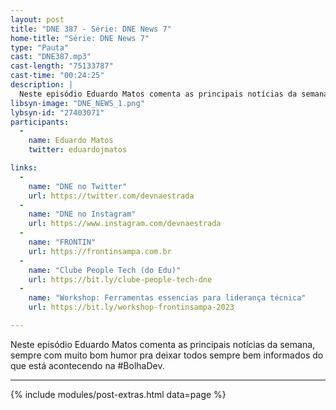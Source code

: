 ```yaml
---
layout: post
title: "DNE 387 - Série: DNE News 7"
home-title: "Série: DNE News 7"
type: "Pauta"
cast: "DNE387.mp3"
cast-length: "75133787"
cast-time: "00:24:25"
description: |
  Neste episódio Eduardo Matos comenta as principais notícias da semana, sempre com muito bom humor pra deixar todos sempre bem informados do que está acontecendo na #BolhaDev.
libsyn-image: "DNE_NEWS_1.png"
lybsyn-id: "27403071"
participants:
  -
    name: Eduardo Matos
    twitter: eduardojmatos

links:
  -
    name: "DNE no Twitter"
    url: https://twitter.com/devnaestrada
  -
    name: "DNE no Instagram"
    url: https://www.instagram.com/devnaestrada
  -
    name: "FRONTIN"
    url: https://frontinsampa.com.br
  -
    name: "Clube People Tech (do Edu)"
    url: https://bit.ly/clube-people-tech-dne
  -
    name: "Workshop: Ferramentas essencias para liderança técnica"
    url: https://bit.ly/workshop-frontinsampa-2023

---
```


Neste episódio Eduardo Matos comenta as principais notícias da semana, sempre com muito bom humor pra deixar todos sempre bem informados do que está acontecendo na #BolhaDev.

---

{% include modules/post-extras.html data=page %}
